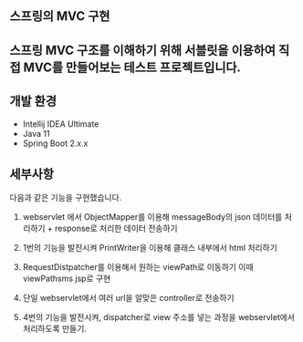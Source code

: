 ## 스프링의 MVC 구현

## 스프링 MVC 구조를 이해하기 위해 서블릿을 이용하여 직접 MVC를 만들어보는 테스트 프로젝트입니다.


## 개발 환경

* Intellij IDEA Ultimate
* Java 11
* Spring Boot 2.x.x

## 세부사항

다음과 같은 기능을 구현했습니다.

1. webservlet 에서 ObjectMapper를 이용해 messageBody의 json 데이터를 처리하기 + response로 처리한 데이터 전송하기

2. 1번의 기능을 발전시켜 PrintWriter을 이용해 클래스 내부에서 html 처리하기

3. RequestDistpatcher를 이용해서 원하는 viewPath로 이동하기 이때 viewPathsms jsp로 구현

4. 단일 webservlet에서 여러 url을 알맞은 controller로 전송하기

5. 4번의 기능을 발전시켜, dispatcher로 view 주소를 넣는 과정을 webservlet에서 처리하도록 만들기.
